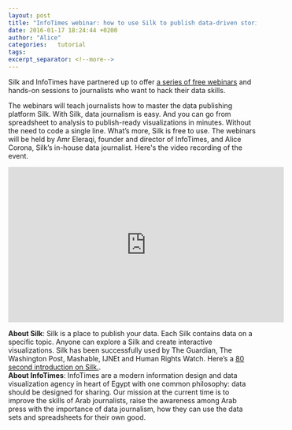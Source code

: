 ```yaml
---
layout: post
title: "InfoTimes webinar: how to use Silk to publish data-driven stories efficiently"
date: 2016-01-17 18:24:44 +0200
author: "Alice"
categories:   tutorial
tags:         
excerpt_separator: <!--more-->
---
```

Silk and InfoTimes have partnered up to offer [a series of free webinars](https://www.facebook.com/events/778240748948658/) and hands-on sessions to journalists who want to hack their data skills.  
<!--more-->  
The webinars will teach journalists how to master the data publishing platform Silk. With Silk, data journalism is easy. And you can go from spreadsheet to analysis to publish-ready visualizations in minutes. Without the need to code a single line. What’s more, Silk is free to use. The webinars will be held by Amr Eleraqi, founder and director of InfoTimes, and Alice Corona, Silk’s in-house data journalist. Here's the video recording of the event.  

<iframe src="https://www.youtube.com/embed/273d_u-OjRY" allowfullscreen="allowfullscreen" height="315" frameborder="0" width="560"></iframe>  

**About Silk**: Silk is a place to publish your data. Each Silk contains data on a specific topic. Anyone can explore a Silk and create interactive visualizations. Silk has been successfully used by The Guardian, The Washington Post, Mashable, IJNEt and Human Rights Watch. Here’s a [80 second introduction on Silk.](https://www.youtube.com/watch?v=JOJ5cXzEzf4).  
**About InfoTimes**: InfoTimes are a modern information design and data visualization agency in heart of Egypt with one common philosophy: data should be designed for sharing. Our mission at the current time is to improve the skills of Arab journalists, raise the awareness among Arab press with the importance of data journalism, how they can use the data sets and spreadsheets for their own good.